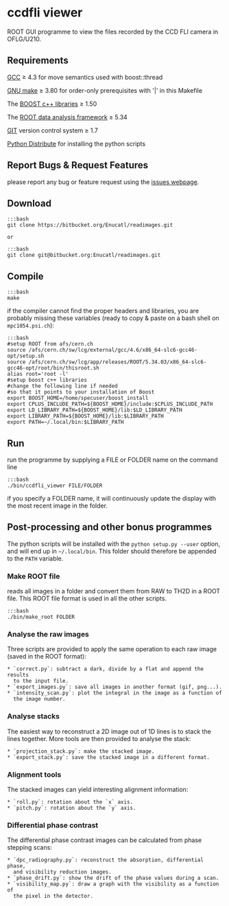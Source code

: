 # ccdfli viewer

ROOT GUI programme to view the files recorded by the CCD
FLI camera in OFLG/U210.


## Requirements

[GCC](gcc.gnu.org "GCC homepage") ≥ 4.3 for move semantics used with boost::thread

[GNU make](www.gnu.org/software/make/ "make homepage") ≥ 3.80 for order-only prerequisites with '|' in this Makefile

The [BOOST c++ libraries](http://www.boost.org "BOOST homepage") ≥ 1.50

The [ROOT data analysis framework](http://root.cern.ch "ROOT homepage") ≥ 5.34

[GIT](http://git-scm.com/ "GIT homepage") version control system ≥ 1.7

[Python Distribute](http://pythonhosted.org/distribute/index.html) for
installing the python scripts


## Report Bugs & Request Features

please report any bug or feature request using the [issues webpage](https://bitbucket.org/Enucatl/readimages/issues/new).


## Download

    :::bash
    git clone https://bitbucket.org/Enucatl/readimages.git

    or 

    :::bash
    git clone git@bitbucket.org:Enucatl/readimages.git

## Compile

    :::bash
    make


if the compiler cannot find the proper headers and libraries, you are
    probably missing these variables (ready to copy & paste on a bash shell
    on `mpc1054.psi.ch`):

    :::bash
    #setup ROOT from afs/cern.ch
    source /afs/cern.ch/sw/lcg/external/gcc/4.6/x86_64-slc6-gcc46-opt/setup.sh
    source /afs/cern.ch/sw/lcg/app/releases/ROOT/5.34.03/x86_64-slc6-gcc46-opt/root/bin/thisroot.sh
    alias root='root -l'
    #setup boost c++ libraries
    #change the following line if needed
    #so that it points to your installation of Boost
    export BOOST_HOME=/home/specuser/boost_install
    export CPLUS_INCLUDE_PATH=${BOOST_HOME}/include:$CPLUS_INCLUDE_PATH
    export LD_LIBRARY_PATH=${BOOST_HOME}/lib:$LD_LIBRARY_PATH
    export LIBRARY_PATH=${BOOST_HOME}/lib:$LIBRARY_PATH
    export PATH=~/.local/bin:$LIBRARY_PATH


## Run

run the programme by supplying a FILE or FOLDER name on the command line

    :::bash
    ./bin/ccdfli_viewer FILE/FOLDER

if you specify a FOLDER name, it will continuously update the display with
    the most recent image in the folder.


## Post-processing and other bonus programmes

The python scripts will be installed with the `python setup.py --user` option, and will end up in `~/.local/bin`. This folder should therefore be appended to the `PATH` variable.

### Make ROOT file
reads all images in a folder and convert them from RAW to TH2D in a ROOT file.
This ROOT file format is used in all the other scripts.

    :::bash
    ./bin/make_root FOLDER

### Analyse the raw images
Three scripts are provided to apply the same operation to each raw image
(saved in the ROOT format):

    * `correct.py`: subtract a dark, divide by a flat and append the results
      to the input file.
    * `export_images.py`: save all images in another format (gif, png...).
    * `intensity_scan.py`: plot the integral in the image as a function of
      the image number.

### Analyse stacks
The easiest way to reconstruct a 2D image out of 1D lines is to stack the
lines together. More tools are then provided to analyse the stack:

    * `projection_stack.py`: make the stacked image.
    * `export_stack.py`: save the stacked image in a different format.

### Alignment tools
The stacked images can yield interesting alignment information:

    * `roll.py`: rotation about the `x` axis.
    * `pitch.py`: rotation about the `y` axis.

### Differential phase contrast
The differential phase contrast images can be calculated from phase stepping
scans:

    * `dpc_radiography.py`: reconstruct the absorption, differential phase,
      and visibility reduction images.
    * `phase_drift.py`: show the drift of the phase values during a scan.
    * `visibility_map.py`: draw a graph with the visibility as a function of
      the pixel in the detector.
